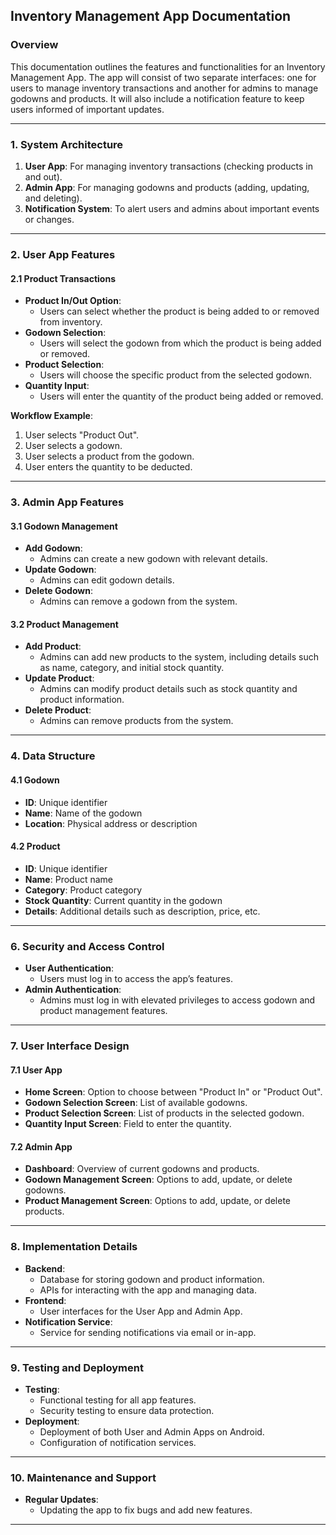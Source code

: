 ## Inventory Management App Documentation

### Overview

This documentation outlines the features and functionalities for an Inventory Management App. The app will consist of two separate interfaces: one for users to manage inventory transactions and another for admins to manage godowns and products. It will also include a notification feature to keep users informed of important updates.

---

### 1. System Architecture

1. **User App**: For managing inventory transactions (checking products in and out).
2. **Admin App**: For managing godowns and products (adding, updating, and deleting).
3. **Notification System**: To alert users and admins about important events or changes.

---

### 2. User App Features

#### 2.1 Product Transactions

- **Product In/Out Option**: 
  - Users can select whether the product is being added to or removed from inventory.
- **Godown Selection**:
  - Users will select the godown from which the product is being added or removed.
- **Product Selection**:
  - Users will choose the specific product from the selected godown.
- **Quantity Input**:
  - Users will enter the quantity of the product being added or removed.

**Workflow Example**:
1. User selects "Product Out".
2. User selects a godown.
3. User selects a product from the godown.
4. User enters the quantity to be deducted.

---

### 3. Admin App Features

#### 3.1 Godown Management

- **Add Godown**:
  - Admins can create a new godown with relevant details.
- **Update Godown**:
  - Admins can edit godown details.
- **Delete Godown**:
  - Admins can remove a godown from the system.

#### 3.2 Product Management

- **Add Product**:
  - Admins can add new products to the system, including details such as name, category, and initial stock quantity.
- **Update Product**:
  - Admins can modify product details such as stock quantity and product information.
- **Delete Product**:
  - Admins can remove products from the system.

---

### 4. Data Structure

#### 4.1 Godown

- **ID**: Unique identifier
- **Name**: Name of the godown
- **Location**: Physical address or description

#### 4.2 Product

- **ID**: Unique identifier
- **Name**: Product name
- **Category**: Product category
- **Stock Quantity**: Current quantity in the godown
- **Details**: Additional details such as description, price, etc.

---


### 6. Security and Access Control

- **User Authentication**: 
  - Users must log in to access the app’s features.
- **Admin Authentication**:
  - Admins must log in with elevated privileges to access godown and product management features.

---

### 7. User Interface Design

#### 7.1 User App

- **Home Screen**: Option to choose between "Product In" or "Product Out".
- **Godown Selection Screen**: List of available godowns.
- **Product Selection Screen**: List of products in the selected godown.
- **Quantity Input Screen**: Field to enter the quantity.

#### 7.2 Admin App

- **Dashboard**: Overview of current godowns and products.
- **Godown Management Screen**: Options to add, update, or delete godowns.
- **Product Management Screen**: Options to add, update, or delete products.

---

### 8. Implementation Details

- **Backend**: 
  - Database for storing godown and product information.
  - APIs for interacting with the app and managing data.
- **Frontend**: 
  - User interfaces for the User App and Admin App.
- **Notification Service**: 
  - Service for sending notifications via email or in-app.

---

### 9. Testing and Deployment

- **Testing**:
  - Functional testing for all app features.
  - Security testing to ensure data protection.
- **Deployment**:
  - Deployment of both User and Admin Apps on Android.
  - Configuration of notification services.

---

### 10. Maintenance and Support

- **Regular Updates**: 
  - Updating the app to fix bugs and add new features.

---
